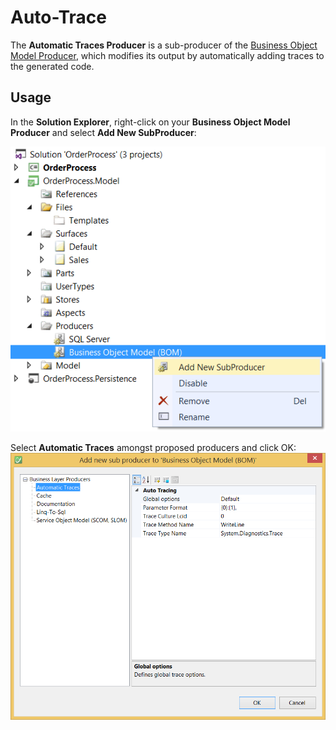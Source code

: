 # Auto-Trace

The **Automatic Traces Producer** is a sub-producer of the [Business Object Model Producer](../code-generators/c_business_object_model_generator.md), which modifies its output by automatically adding traces to the generated code.

## Usage

In the **Solution Explorer**, right-click on your **Business Object Model Producer** and select **Add New SubProducer**:

![](img/auto-trace-01.png)

Select **Automatic Traces** amongst proposed producers and click OK:
![](img/auto-trace-02.png)